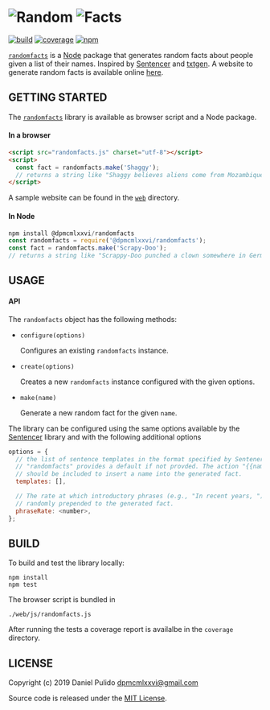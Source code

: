 # ![Random][icon] ![Facts][logo]

[![build](https://travis-ci.org/dpmcmlxxvi/randomfacts.svg?branch=master)](https://travis-ci.org/dpmcmlxxvi/randomfacts)
[![coverage](https://img.shields.io/coveralls/dpmcmlxxvi/randomfacts.svg)](https://coveralls.io/r/dpmcmlxxvi/randomfacts?branch=master)
[![npm](https://badge.fury.io/js/%40dpmcmlxxvi%2Frandomfacts.svg)](https://badge.fury.io/js/%40dpmcmlxxvi%2Frandomfacts)

[`randomfacts`][randomfacts-github] is a [Node][node-site] package that generates
random facts about people given a list of their names. Inspired by [Sentencer]
and [txtgen]. A website to generate random facts is available
online [here][randomfacts-site].

## GETTING STARTED

The [`randomfacts`][randomfacts-npm] library is available as browser script and
a Node package.

#### In a browser

```html
<script src="randomfacts.js" charset="utf-8"></script>
<script>
  const fact = randomfacts.make('Shaggy');
  // returns a string like "Shaggy believes aliens come from Mozambique."
</script>
```

A sample website can be found in the [`web`][randomfacts-web] directory.

#### In Node

```javascript
npm install @dpmcmlxxvi/randomfacts
const randomfacts = require('@dpmcmlxxvi/randomfacts');
const fact = randomfacts.make('Scrapy-Doo');
// returns a string like "Scrappy-Doo punched a clown somewhere in Germany."
```

## USAGE

#### API

The `randomfacts` object has the following methods:

 - `configure(options)`

   Configures an existing `randomfacts` instance.

 - `create(options)`

   Creates a new `randomfacts` instance configured with the given options.

 - `make(name)`

   Generate a new random fact for the given `name`.

The library can be configured using the same options available by the [Sentencer]
library and with the following additional options

```javascript
options = {
  // the list of sentence templates in the format specified by Sentener.
  // "randomfacts" provides a default if not provded. The action "{{name}}"
  // should be included to insert a name into the generated fact.
  templates: [],

  // The rate at which introductory phrases (e.g., "In recent years, ") are
  // randomly prepended to the generated fact.
  phraseRate: <number>,
};
```

## BUILD

To build and test the library locally:

    npm install
    npm test

The browser script is bundled in

    ./web/js/randomfacts.js

After running the tests a coverage report is availalbe in the `coverage`
directory.

## LICENSE

Copyright (c) 2019 Daniel Pulido <dpmcmlxxvi@gmail.com>

Source code is released under the [MIT License](http://opensource.org/licenses/MIT).

[icon]: https://dpmcmlxxvi.github.io/randomfacts/img/icon.png
[logo]: https://dpmcmlxxvi.github.io/randomfacts/img/logo-black.png
[node-site]: https://nodejs.org
[randomfacts-github]: https://github.com/dpmcmlxxvi/randomfacts
[randomfacts-npm]: https://www.npmjs.com/package/randomfacts
[randomfacts-site]: http://dpmcmlxxvi.github.io/randomfacts
[randomfacts-web]: https://github.com/dpmcmlxxvi/randomfacts/web
[Sentencer]: https://github.com/kylestetz/Sentencer
[txtgen]: https://github.com/ndaidong/txtgen
